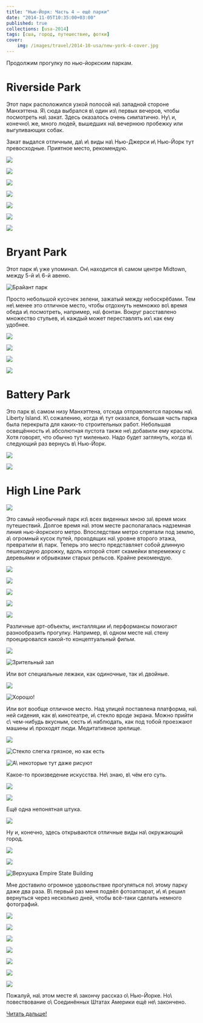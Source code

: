 ```yaml
---
title: "Нью-Йорк: Часть 4 — ещё парки"
date: "2014-11-05T10:35:00+03:00"
published: true
collections: [usa-2014]
tags: [сша, город, путешествие, фотки]
cover:
    img: /images/travel/2014-10-usa/new-york-4-cover.jpg
---
```


Продолжим прогулку по нью-йоркским паркам.

<!--more-->

# Riverside Park

Этот парк расположился узкой полосой на\ западной стороне Манхэттена. Я\ сюда выбрался в\ один из\ первых вечеров, чтобы
посмотреть на\ закат. Здесь оказалось очень симпатично. Ну\ и, конечно\ же, много людей, вышедших на\ вечернюю пробежку
или выгуливающих собак.

Закат выдался отличным, да\ и\ виды на\ Нью-Джерси и\ Нью-Йорк тут превосходные. Приятное место, рекомендую.

![](/images/travel/2014-10-usa/riverside-1.jpg)

![](/images/travel/2014-10-usa/riverside-2.jpg)

![](/images/travel/2014-10-usa/riverside-3.jpg)

![](/images/travel/2014-10-usa/riverside-4.jpg)

![](/images/travel/2014-10-usa/riverside-5.jpg)

![](/images/travel/2014-10-usa/riverside-6.jpg)

![](/images/travel/2014-10-usa/riverside-7.jpg)

# Bryant Park

Этот парк я\ уже упоминал. Он\ находится в\ самом центре Midtown, между 5-й и\ 6-й авеню.

![Брайант парк](/images/travel/2014-10-usa/esb-brayant-park.jpg "Брайант парк")

Просто небольшой кусочек зелени, зажатый между небоскрёбами. Тем не\ менее это отличное место, чтобы отдохнуть немножко
во\ время обеда и\ посмотреть, например, на\ фонтан. Вокруг расставлено множество стульев, и\ каждый может переставлять
их\ как ему удобнее.

![](/images/travel/2014-10-usa/brayant-park-1.jpg)

![](/images/travel/2014-10-usa/brayant-park-2.jpg)

![](/images/travel/2014-10-usa/brayant-park-3.jpg)

![](/images/travel/2014-10-usa/brayant-park-4.jpg)

# Battery Park

Это парк в\ самом низу Манхэттена, отсюда отправляются паромы на\ Liberty Island. К\ сожалению, когда я\ тут оказался,
большая часть парка была перекрыта для каких-то строительных работ. Небольшая освещённость и\ абсолютная пустота
также не\ добавили ему красоты. Хотя говорят, что обычно тут миленько. Надо будет заглянуть, когда в\ следующий раз
вернусь в\ Нью-Йорк.

![](/images/travel/2014-10-usa/battery-1.jpg)

![](/images/travel/2014-10-usa/battery-2.jpg)

# High Line Park

![](/images/travel/2014-10-usa/highline-entrance.jpg)

Это самый необычный парк из\ всех виденных мною за\ время моих путешествий. Долгое время на\ этом месте располагалась
надземная линия нью-йоркского метро. Впоследствии метро спрятали под землю, а\ огромный кусок путей, проходящих
на\ уровне второго этажа, превратили в\ парк. Теперь это место представляет собой длинную пешеходную дорожку, вдоль
которой стоят скамейки вперемежку с деревьями и обрывками старых рельсов. Крайне рекомендую.

![](/images/travel/2014-10-usa/highline-walk-1.jpg)

![](/images/travel/2014-10-usa/highline-walk-2.jpg)

![](/images/travel/2014-10-usa/highline-walk-3.jpg)

![](/images/travel/2014-10-usa/highline-walk-4.jpg)

![](/images/travel/2014-10-usa/highline-walk-5.jpg)

Различные арт-объекты, инсталляции и\ перформансы помогают разнообразить прогулку. Например, в\ одном месте
на\ стену проецировался какой-то концептуальный фильм.

![](/images/travel/2014-10-usa/highline-movie.jpg)

![Зрительный зал](/images/travel/2014-10-usa/highline-movie-seats.jpg)

Или вот специальные лежаки, как одиночные, так и\ двойные.

![](/images/travel/2014-10-usa/highline-bed-1.jpg)

![Хорошо!](/images/travel/2014-10-usa/highline-bed-2.jpg "Хорошо!")

Или вот вообще отличное место. Над улицей поставлена платформа, на\ ней сидения, как в\ кинотеатре, и\ стекло вроде
экрана. Можно прийти с\ чем-нибудь вкусным, сесть и\ наблюдать, как под тобой проезжают машины и\ проходят люди.
Медитативное зрелище.

![](/images/travel/2014-10-usa/highline-theater.jpg)

![Стекло слегка грязное, но как есть](/images/travel/2014-10-usa/highline-theater-screen.jpg "Стекло слегка грязное, но как есть")

![А\ некоторые тут даже рисуют](/images/travel/2014-10-usa/highline-theater-painter.jpg "А некоторые тут даже рисуют")

Какое-то произведение искусства. Не\ знаю, в\ чём его суть.

![](/images/travel/2014-10-usa/highline-art.jpg)

![](/images/travel/2014-10-usa/highline-art-close.jpg)

Ещё одна непонятная штука.

![](/images/travel/2014-10-usa/highline-another-art.jpg)

Ну и, конечно, здесь открываются отличные виды на\ окружающий город.

![](/images/travel/2014-10-usa/highline-city-1.jpg)

![](/images/travel/2014-10-usa/highline-city-2.jpg)

![Верхушка Empire State Building](/images/travel/2014-10-usa/highline-city-3.jpg "Верхушка Empire State Building")

Мне доставило огромное удовольствие прогуляться по\ этому парку даже два раза. В\ первый раз меня подвёл фотоаппарат,
и\ я\ решил вернуться через несколько дней, чтобы всё-таки сделать немного фотографий.

![](/images/travel/2014-10-usa/highline-rest-1.jpg)

![](/images/travel/2014-10-usa/highline-rest-2.jpg)

![](/images/travel/2014-10-usa/highline-rest-3.jpg)

![](/images/travel/2014-10-usa/highline-rest-4.jpg)

![](/images/travel/2014-10-usa/highline-rest-5.jpg)

![](/images/travel/2014-10-usa/highline-rest-6.jpg)

![](/images/travel/2014-10-usa/highline-rest-7.jpg)

Пожалуй, на\ этом месте я\ закончу рассказ о\ Нью-Йорке. Но\ повествование о\ Соединённых Штатах Америки ещё
не\ закончено.

[Читать дальше!](/post/washington-dc-2014/)
